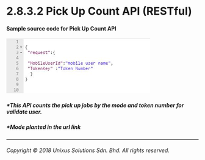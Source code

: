# 2.8.3.2 Pick Up Count API \(RESTful\)

#### Sample source code for Pick Up Count API

![](/assets/countjson.JPG)

##### \*This API counts the pick up jobs by the mode and token number for validate user.



##### \*Mode planted in the url link

---

###### Copyright © 2018 Unixus Solutions Sdn. Bhd. All rights reserved.



